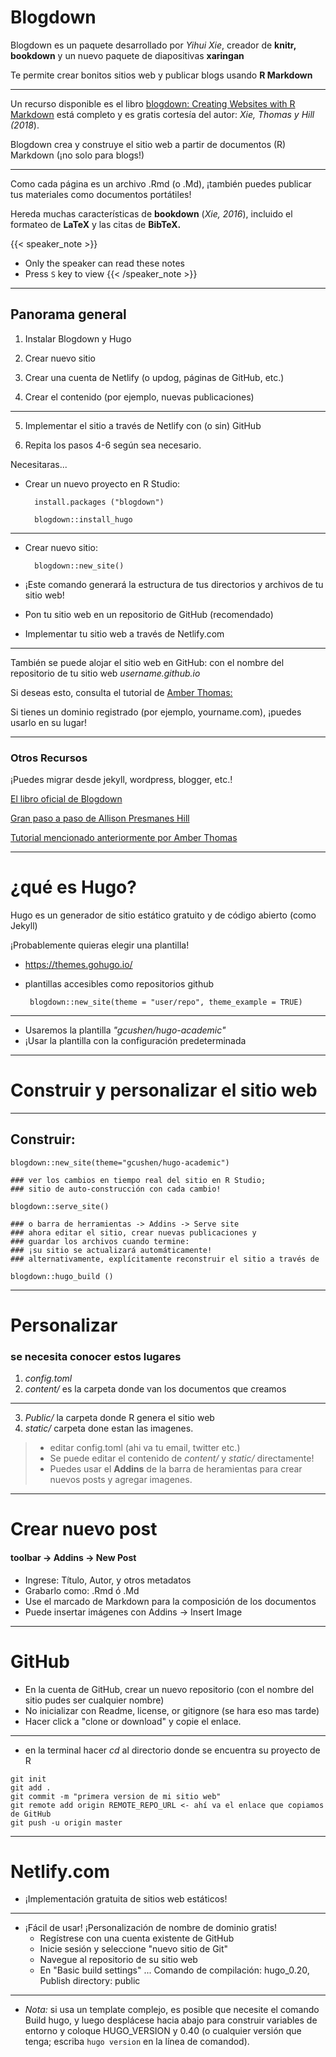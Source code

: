 # Blogdown

Blogdown es un paquete desarrollado por _Yihui Xie_, creador de **knitr, bookdown** y un nuevo paquete de diapositivas **xaringan**

Te permite crear bonitos sitios web y publicar blogs usando **R Markdown**

---

Un recurso disponible es el libro  [blogdown: Creating Websites with R Markdown](https://bookdown.org/yihui/blogdown/) está completo y es gratis cortesía del autor: _Xie, Thomas y Hill (2018_).

Blogdown crea y construye el sitio web a partir de documentos (R) Markdown (¡no solo para blogs!)

---

Como cada página es un archivo .Rmd (o .Md), ¡también puedes publicar tus materiales como documentos portátiles!

Hereda muchas características de **bookdown** (_Xie, 2016_), incluido el formateo de **LaTeX** y las citas de **BibTeX.**


{{< speaker_note >}}
- Only the speaker can read these notes
- Press `S` key to view
{{< /speaker_note >}}


---

## Panorama general

1. Instalar Blogdown y Hugo

2. Crear nuevo sitio

3. Crear una cuenta de Netlify (o updog, páginas de GitHub, etc.)

4. Crear el contenido (por ejemplo, nuevas publicaciones)

---

5. Implementar el sitio a través de Netlify con (o sin) GitHub

6. Repita los pasos 4-6 según sea necesario.

Necesitaras...

* Crear un nuevo proyecto en R Studio:

        install.packages ("blogdown")

        blogdown::install_hugo

---

* Crear nuevo sitio:

        blogdown::new_site()

* ¡Este comando generará la estructura de tus directorios y archivos de tu sitio web!

* Pon tu sitio web en un repositorio de GitHub (recomendado)
* Implementar tu sitio web a través de Netlify.com

---

También se puede alojar el sitio web en GitHub: con el nombre del repositorio de tu sitio web _username.github.io_

Si deseas esto, consulta el tutorial de [Amber Thomas:](http://amber.rbind.io/blog/2016/12/19/creatingsite/)

Si tienes un dominio registrado (por ejemplo, yourname.com), ¡puedes usarlo en su lugar!

---

### Otros Recursos

¡Puedes migrar desde jekyll, wordpress, blogger, etc.!

[El libro oficial de Blogdown](https://bookdown.org/yihui/blogdown/)

[Gran paso a paso de Allison Presmanes Hill](https://alison.rbind.io/post/up-and-running-with-blogdown/)

[Tutorial mencionado anteriormente por Amber Thomas](http://amber.rbind.io/blog/2016/12/19/creatingsite/)

---

# ¿qué es Hugo?

Hugo es un generador de sitio estático gratuito y de código abierto (como Jekyll)

¡Probablemente quieras elegir una plantilla! 

* https://themes.gohugo.io/
* plantillas accesibles como repositorios github

       blogdown::new_site(theme = "user/repo", theme_example = TRUE)

---

* Usaremos la plantilla _"gcushen/hugo-academic"_
* ¡Usar la plantilla con la configuración predeterminada

---

# Construir y personalizar el sitio web

---

## Construir:

```
blogdown::new_site(theme="gcushen/hugo-academic")

### ver los cambios en tiempo real del sitio en R Studio; 
### sitio de auto-construcción con cada cambio!

blogdown::serve_site() 

### o barra de herramientas -> Addins -> Serve site
### ahora editar el sitio, crear nuevas publicaciones y 
### guardar los archivos cuando termine:
### ¡su sitio se actualizará automáticamente!
### alternativamente, explícitamente reconstruir el sitio a través de

blogdown::hugo_build ()
```
---

# Personalizar

### se necesita conocer estos lugares

1. _config.toml_
2. _content/_ es la carpeta donde van los documentos que creamos

---

3. _Public/_ la carpeta donde R genera el sitio web
4. _static/_ carpeta done estan las imagenes.

> * editar config.toml (ahi va tu email, twitter etc.)
> * Se puede editar el contenido de _content/_ y _static/_ directamente!
> * Puedes usar el **Addins** de la barra de heramientas para crear nuevos posts y agregar imagenes.

---

# Crear nuevo post
#### toolbar -> Addins -> New Post

* Ingrese: Título, Autor, y otros metadatos
* Grabarlo como: .Rmd ó .Md
* Use el marcado de Markdown para la composición de los documentos
* Puede insertar imágenes con Addins -> Insert Image

---

# GitHub

*  En la cuenta de GitHub, crear un nuevo repositorio (con el nombre del sitio pudes ser cualquier nombre)
* No inicializar con Readme, license, or gitignore (se hara eso mas tarde)
* Hacer click a "clone or download" y copie el enlace.

---

* en la terminal hacer _cd_ al directorio donde se encuentra su proyecto de R

```
git init
git add .
git commit -m "primera version de mi sitio web"
git remote add origin REMOTE_REPO_URL <- ahí va el enlace que copiamos de GitHub
git push -u origin master
```
---

# Netlify.com

* ¡Implementación gratuita de sitios web estáticos!

---

* ¡Fácil de usar! ¡Personalización de nombre de dominio gratis!
  + Regístrese con una cuenta existente de GitHub
  + Inicie sesión y seleccione "nuevo sitio de Git"
  + Navegue al repositorio de su sitio web
  + En "Basic build settings" ... Comando de compilación: hugo_0.20, Publish directory: public

---

* _Nota:_ si usa un template complejo, es posible que necesite el comando Build hugo, y luego desplácese hacia abajo para construir variables de entorno y coloque HUGO_VERSION y 0.40 (o cualquier versión que tenga; escriba ```hugo version``` en la línea de comandod).
